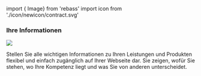 <!-- @format -->

import { Image} from 'rebass'
import icon from './icon/newicon/contract.svg'

### Ihre Informationen

<Image py={[1,15,30]} width={160} src={icon} />

Stellen Sie alle wichtigen Informationen zu Ihren Leistungen und Produkten flexibel und einfach zugänglich auf Ihrer Webseite dar. Sie zeigen, wofür Sie stehen, wo Ihre Kompetenz liegt und was Sie von anderen unterscheidet.
